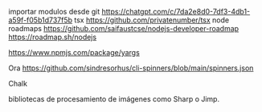 importar modulos desde git <https://chatgpt.com/c/7da2e8d0-7df3-4db1-a59f-f05b1d737f5b>
tsx https://github.com/privatenumber/tsx
node roadmaps
  https://github.com/saifaustcse/nodejs-developer-roadmap 
  https://roadmap.sh/nodejs

https://www.npmjs.com/package/yargs

Ora
https://github.com/sindresorhus/cli-spinners/blob/main/spinners.json

Chalk

bibliotecas de procesamiento de imágenes como Sharp o Jimp.